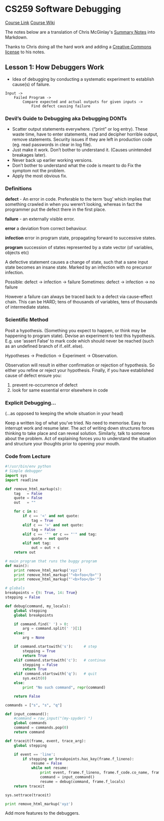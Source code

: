 # CS259 Software Debugging

[Course Link](https://classroom.udacity.com/courses/cs259/)
[Course Wiki](https://www.udacity.com/wiki/cs259)

The notes below are a translation of Chris McGinlay's [Summary Notes](https://docs.google.com/document/pub?id=1jesnYtfsVsnNPA3rSwmMC6vEh3k-F099b9tCD0UTl_I) into Markdown.

Thanks to Chris doing all the hard work and adding a [Creative Commons license](https://en.wikipedia.org/wiki/Creative_Commons_license) to his notes.

## Lesson 1: How Debuggers Work

* Idea of debugging by conducting a systematic experiment to establish cause(s) of failure.

```text
Input ->
    Failed Program ->
        Compare expected and actual outputs for given inputs ->
            Find defect causing failure
```

### Devil’s Guide to Debugging aka Debugging DONTs

* Scatter output statements everywhere. (“print” or log entry). These waste time, have to enter statements, read and decipher horrible output, remove statements. Security issues if they are left in production code (eg. read passwords in clear in log file).
* Just make it work. Don’t bother to understand it. (Causes unintended breakages later).
* Never back up earlier working versions.
* Don’t bother to understand what the code is meant to do
Fix the symptom not the problem.
* Apply the most obvious fix.

### Definitions

**defect** - An error in code. Preferable to the term ‘bug’ which implies that something crawled in when you weren’t looking, whereas in fact the programmer put the defect there in the first place.

**failure** - an externally visible error.

**error** a deviation from correct behaviour.

**infection** error in program state, propagating forward to successive states.

**program**  succession of states represented by a state vector (of variables, objects etc)

A defective statement causes a change of state, such that a sane input state becomes an insane state. Marked by an infection with no precursor infection.

Possible: defect -> infection -> failure
Sometimes: defect -> infection -> no failure

However a failure can always be traced back to a defect via cause-effect chain. This can be HARD; tens of thousands of variables, tens of thousands of intermediate states.

### Scientific Method

Posit a hypothesis. (Something you expect to happen, or think may be happening to program state). Devise an experiment to test this hypothesis. E.g. use ‘assert False’ to mark code which should never be reached (such as an undefined branch of if..elif..else).

Hypotheses -> Prediction -> Experiment -> Observation.

Observation will result in either confirmation or rejection of hypothesis. So either you refine or reject your hypothesis. Finally, if you have established cause of defect ensure you:
1. prevent re-occurrence of defect
1. look for same essential error elsewhere in code

### Explicit Debugging...

(...as opposed to keeping the whole situation in your head)

Keep a written log of what you’ve tried. No need to memorise. Easy to interrupt work and resume later. The act of writing down structures forces thinking to take place and can reveal solution. Similarly, talk to someone about the problem. Act of explaining forces you to understand the situation and structure your thoughts prior to opening your mouth.

### Code from Lecture

```python
#!/usr/bin/env python
# Simple debugger
import sys
import readline

def remove_html_markup(s):
    tag   = False
    quote = False
    out   = ""

    for c in s:
        if c == '<' and not quote:
            tag = True
        elif c == '>' and not quote:
            tag = False
        elif c == '"' or c == "'" and tag:
            quote = not quote
        elif not tag:
            out = out + c
    return out

# main program that runs the buggy program
def main():
    print remove_html_markup('xyz')
    print remove_html_markup('"<b>foo</b>"')
    print remove_html_markup("'<b>foo</b>'")

# globals
breakpoints = {9: True, 14: True}
stepping = False

def debug(command, my_locals):
    global stepping
    global breakpoints

    if command.find(' ') > 0:
        arg = command.split(' ')[1]
    else:
        arg = None

    if command.startswith('s'):     # step
        stepping = True
        return True
    elif command.startswith('c'):   # continue
        stepping = False
        return True
    elif command.startswith('q'):   # quit
        sys.exit(0)
    else:
        print "No such command", repr(command)

    return False

commands = ["s", "s", "q"]

def input_command():
    #command = raw_input("(my-spyder) ")
    global commands
    command = commands.pop(0)
    return command

def traceit(frame, event, trace_arg):
    global stepping

    if event == 'line':
        if stepping or breakpoints.has_key(frame.f_lineno):
            resume = False
            while not resume:
                print event, frame.f_lineno, frame.f_code.co_name, frame.f_locals
                command = input_command()
                resume = debug(command, frame.f_locals)
    return traceit

sys.settrace(traceit)

print remove_html_markup('xyz')
```

Add more features to the debuggers.
